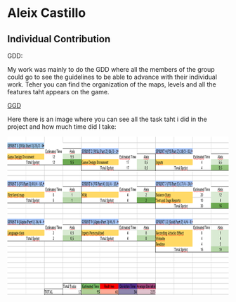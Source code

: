 ﻿# Aleix Castillo

## Individual Contribution

GDD:

My work was mainly to do the GDD where all the members of the group could go to see the guidelines to be able to advance with their individual work. Teher you can find the organization of the maps, levels and all the features taht appears on the game.

[GGD](https://github.com/cherry-glasses/Clowns-F8/wiki/Game-Design-Document)

Here there is an image where you can see all the task taht i did in the project and how much time did I take: 


<img src="https://raw.githubusercontent.com/cherry-glasses/Clowns-F8/master/Documents/Production%20plan/Hours/AleixCastillo.PNG" width="720" height="360">
